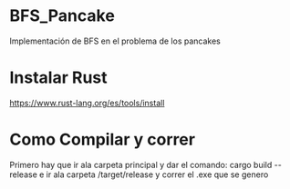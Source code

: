 # BFS_Pancake
Implementación de BFS en el problema de los pancakes
# Instalar Rust
https://www.rust-lang.org/es/tools/install

# Como Compilar y correr
Primero hay que ir ala carpeta principal y dar el comando:
cargo build --release
e ir ala carpeta /target/release y correr el .exe que se genero
